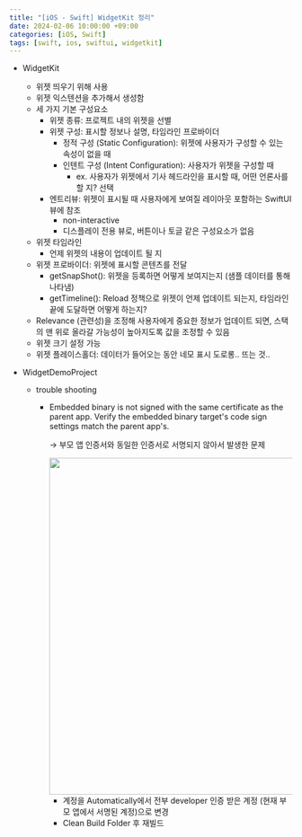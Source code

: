 ```yaml
---
title: "[iOS - Swift] WidgetKit 정리"
date: 2024-02-06 10:00:00 +09:00
categories: [iOS, Swift]
tags: [swift, ios, swiftui, widgetkit] 
---
```


- WidgetKit
    - 위젯 띄우기 위해 사용
    - 위젯 익스텐션을 추가해서 생성함
    - 세 가지 기본 구성요소
        - 위젯 종류: 프로젝트 내의 위젯을 선별
        - 위젯 구성: 표시할 정보나 설명, 타임라인 프로바이더
            - 정적 구성 (Static Configuration): 위젯에 사용자가 구성할 수 있는 속성이 없을 때
            - 인텐트 구성 (Intent Configuration): 사용자가 위젯을 구성할 때
                - ex. 사용자가 위젯에서 기사 헤드라인을 표시할 때, 어떤 언론사를 할 지? 선택
        - 엔트리뷰: 위젯이 표시될 때 사용자에게 보여질 레이아웃 포함하는 SwiftUI 뷰에 참조
            - non-interactive
            - 디스플레이 전용 뷰로, 버튼이나 토글 같은 구성요소가 없음
    - 위젯 타임라인
        - 언제 위젯의 내용이 업데이트 될 지
    - 위젯 프로바이더: 위젯에 표시할 콘텐츠를 전달
        - getSnapShot(): 위젯을 등록하면 어떻게 보여지는지 (샘플 데이터를 통해 나타냄)
        - getTimeline(): Reload 정책으로 위젯이 언제 업데이트 되는지, 타임라인 끝에 도달하면 어떻게 하는지?
    - Relevance (관련성)을 조정해 사용자에게 중요한 정보가 업데이트 되면, 스택의 맨 위로 올라갈 가능성이 높아지도록 값을 조정할 수 있음
    - 위젯 크기 설정 가능
    - 위젯 플레이스홀더: 데이터가 들어오는 동안 네모 표시 도로롱.. 뜨는 것..

- WidgetDemoProject
    - trouble shooting
        - Embedded binary is not signed with the same certificate as the parent app. Verify the embedded binary target's code sign settings match the parent app's.
            
            → 부모 앱 인증서와 동일한 인증서로 서명되지 않아서 발생한 문제
                        
            <img src = "https://github.com/dlwogus0128/swift-example/assets/79050615/153e9e75-412e-46d9-ad08-a4266994c7f8" width = 600 alt = "">
            
            - 계정을 Automatically에서 전부 developer 인증 받은 계정 (현재 부모 앱에서 서명된 계정)으로 변경
            - Clean Build Folder 후 재빌드